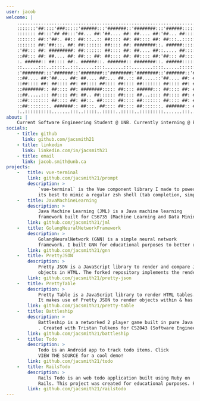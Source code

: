 ```yaml
---
user: jacob
welcome: |
    ............................................................................................
    :::::::'##::::'###:::::'######:::'#######::'########:::'######::::::::::::::::::::::::::::::
    ::::::: ##:::'## ##:::'##... ##:'##.... ##: ##.... ##:'##... ##:::::::::::::::::::::::::::::
    ::::::: ##::'##:. ##:: ##:::..:: ##:::: ##: ##:::: ##: ##:::..::::::::::::::::::::::::::::::
    ::::::: ##:'##:::. ##: ##::::::: ##:::: ##: ########::. ######::::::::::::::::::::::::::::::
    :'##::: ##: #########: ##::::::: ##:::: ##: ##.... ##::..... ##:::::::::::::::::::::::::::::
    ::##::: ##: ##.... ##: ##::: ##: ##:::: ##: ##:::: ##:'##::: ##:::::::::::::::::::::::::::::
    :. ######:: ##:::: ##:. ######::. #######:: ########::. ######::::::::::::::::::::::::::::::
    ::......:::..:::::..:::......::::.......:::........::::......:::::::::::::::::::::::::::::::
    :'########:::'#######::'########::'########:'########::'#######::'##:::::::'####::'#######::
    ::##.... ##:'##.... ##: ##.... ##:... ##..:: ##.....::'##.... ##: ##:::::::. ##::'##.... ##:
    ::##:::: ##: ##:::: ##: ##:::: ##:::: ##:::: ##::::::: ##:::: ##: ##:::::::: ##:: ##:::: ##:
    ::########:: ##:::: ##: ########::::: ##:::: ######::: ##:::: ##: ##:::::::: ##:: ##:::: ##:
    ::##.....::: ##:::: ##: ##.. ##:::::: ##:::: ##...:::: ##:::: ##: ##:::::::: ##:: ##:::: ##:
    ::##:::::::: ##:::: ##: ##::. ##::::: ##:::: ##::::::: ##:::: ##: ##:::::::: ##:: ##:::: ##:
    ::##::::::::. #######:: ##:::. ##:::: ##:::: ##:::::::. #######:: ########:'####:. #######::
    :..::::::::::.......:::..:::::..:::::..:::::..:::::::::.......:::........::....:::.......:::
about: |
    Current Software Engineering Student @ UNB. Currently interning @ Eigen Innovations as a Machine Learning Engineer. I also enjoy doing frontend stuff :)
socials:
    - title: github
      link: github.com/jacsmith21
    - title: linkedin
      link: linkedin.com/in/jacsmith21
    - title: email
      link: jacob.smith@unb.ca
projects:
    -   title: vue-terminal
        link: github.com/jacsmith21/prompt
        description: >
            `vue-terminal` is the Vue component library I made to power this website. It tries
            its best to mimic a regular zsh shell (tab completion, simple commands, etc.).
    -   title: JavaMachineLearning
        description: >
            Java Machine Learning (JML) is a Java machine learning
            framework built for CS6735 (Machine Learning and Data Mining). It implements serveral different machine learning algorithms. JML's only dependancy is for logging.
        link: github.com/jacsmith21/jml
    -   title: GolangNeuralNetworkFramework
        description: >
            GolangNeuralNetwork (GNN) is a simple neural network
            framework. I built GNN for educational purposes to better understand neural networks and golang! Its only dependancies exist to read CSVs and for logging purposes.
        link: github.com/jacsmith21/gnn
    -   title: PrettyJSON
        description: >
            Pretty JSON is a JavaScript library to render and compare JSON
            objects in HTML. The forked repository implements the rendering and I implement the comparing! Pretty JSON makes use of backbone.js to help render objects.
        link: github.com/jacsmith21/pretty-json
    -   title: PrettyTable
        description: >
            Pretty Table is a JavaScript library to render HTML tables.
            It makes use of Pretty JSON to render objects within & has a comparator mode that compares two tables.
        link: github.com/jacsmith21/pretty-table
    -   title: Battleship
        description: >
            Battleship is a networked 2 player game built in pure Java
            . Created with Tristan Tulkens for CS2043 (Software Engineering I). Somehow, it's only dependancy is SQLite.
        link: github.com/jacsmith21/battleship
    -   title: Todo
        description: >
            Todo is an Android app to track todo items. Click
            VIEW THE SOURCE for a cool demo!
        link: github.com/jacsmith21/todo
    -   title: RailsTodo
        description: >
            Rails Todo is an web todo application built using Ruby on
            Rails. This project was created for educational purposes. Ruby is weird.
        link: github.com/jacsmith21/railstodo
---
```




